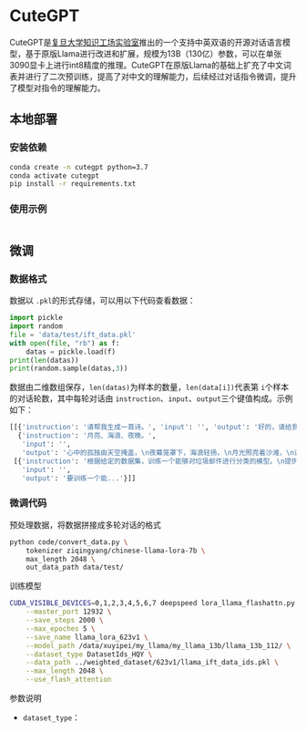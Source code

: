 # CuteGPT

CuteGPT是[复旦大学知识工场实验室](http://kw.fudan.edu.cn/)推出的一个支持中英双语的开源对话语言模型，基于原版Llama进行改进和扩展，规模为13B（130亿）参数，可以在单张3090显卡上进行int8精度的推理。CuteGPT在原版Llama的基础上扩充了中文词表并进行了二次预训练，提高了对中文的理解能力，后续经过对话指令微调，提升了模型对指令的理解能力。

## 本地部署

### 安装依赖

```bash
conda create -n cutegpt python=3.7
conda activate cutegpt
pip install -r requirements.txt 
```

### 使用示例

```bash

```

## 微调

### 数据格式

数据以 `.pkl`的形式存储，可以用以下代码查看数据：

```python
import pickle
import random
file = 'data/test/ift_data.pkl'
with open(file, "rb") as f:
    datas = pickle.load(f)
print(len(datas))
print(random.sample(datas,3))
```

数据由二维数组保存，`len(datas)`为样本的数量，`len(data[i])`代表第 `i`个样本的对话轮数，其中每轮对话由 `instruction`、`input`、`output`三个键值构成。示例如下：

```python
[[{'instruction': '请帮我生成一首诗。', 'input': '', 'output': '好的，请给我一些关键词来启发诗歌的创作。'},
  {'instruction': '月亮、海浪、夜晚。',
   'input': '',
   'output': '心中的孤独由天空掩盖，\n夜幕笼罩下，海浪轻扬，\n月光照亮着沙滩，\n让我不再孤单。'}],
 [{'instruction': '根据给定的数据集，训练一个能够对垃圾邮件进行分类的模型。\n提供垃圾邮件和非垃圾邮件两类的数据集。',
   'input': '',
   'output': '要训练一个能...'}]]
```

### 微调代码

预处理数据，将数据拼接成多轮对话的格式

```bash
python code/convert_data.py \
	tokenizer ziqingyang/chinese-llama-lora-7b \
	max_length 2048 \
	out_data_path data/test/
```

训练模型

```bash
CUDA_VISIBLE_DEVICES=0,1,2,3,4,5,6,7 deepspeed lora_llama_flashattn.py \
    --master_port 12932 \
    --save_steps 2000 \
    --max_epoches 5 \
    --save_name llama_lora_623v1 \
    --model_path /data/xuyipei/my_llama/my_llama_13b/llama_13b_112/ \
    --dataset_type DatasetIds_HQY \
    --data_path ../weighted_dataset/623v1/llama_ift_data_ids.pkl \
    --max_length 2048 \
    --use_flash_attention
```

参数说明

- `dataset_type`：
